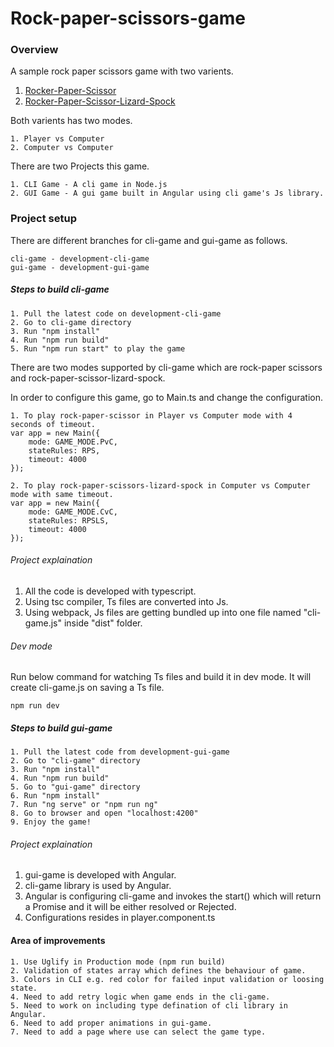 # Rock-paper-scissors-game

### Overview
A sample rock paper scissors game with two varients.

1. [Rocker-Paper-Scissor](https://en.wikipedia.org/wiki/Rock_paper_scissors)
2. [Rocker-Paper-Scissor-Lizard-Spock](https://bigbangtheory.fandom.com/wiki/Rock,_Paper,_Scissors,_Lizard,_Spock)


Both varients has two modes.
```
1. Player vs Computer
2. Computer vs Computer
```

There are two Projects this game.
```
1. CLI Game - A cli game in Node.js
2. GUI Game - A gui game built in Angular using cli game's Js library.
```


### Project setup
There are different branches for cli-game and gui-game as follows.
```
cli-game - development-cli-game
gui-game - development-gui-game
```

##### Steps to build cli-game
```
1. Pull the latest code on development-cli-game
2. Go to cli-game directory
3. Run "npm install"
4. Run "npm run build"
5. Run "npm run start" to play the game
```
There are two modes supported by cli-game which are rock-paper scissors and rock-paper-scissor-lizard-spock.

In order to configure this game, go to Main.ts and change the configuration.
```
1. To play rock-paper-scissor in Player vs Computer mode with 4 seconds of timeout.
var app = new Main({
    mode: GAME_MODE.PvC,
    stateRules: RPS,
    timeout: 4000
});

2. To play rock-paper-scissors-lizard-spock in Computer vs Computer mode with same timeout.
var app = new Main({
    mode: GAME_MODE.CvC,
    stateRules: RPSLS,
    timeout: 4000
});
```

###### Project explaination
1. All the code is developed with typescript.
2. Using tsc compiler, Ts files are converted into Js.
3. Using webpack, Js files are getting bundled up into one file named "cli-game.js" inside "dist" folder.

###### Dev mode
Run below command for watching Ts files and build it in dev mode. It will create cli-game.js on saving a Ts file.
```
npm run dev
```

##### Steps to build gui-game
```
1. Pull the latest code from development-gui-game
2. Go to "cli-game" directory
3. Run "npm install"
4. Run "npm run build"
5. Go to "gui-game" directory
6. Run "npm install"
7. Run "ng serve" or "npm run ng"
8. Go to browser and open "localhost:4200"
9. Enjoy the game!
```

###### Project explaination
1. gui-game is developed with Angular.
2. cli-game library is used by Angular.
3. Angular is configuring cli-game and invokes the start() which will return a Promise and it will be either resolved or Rejected.
4. Configurations resides in player.component.ts


#### Area of improvements
```
1. Use Uglify in Production mode (npm run build)
2. Validation of states array which defines the behaviour of game.
3. Colors in CLI e.g. red color for failed input validation or loosing state.
4. Need to add retry logic when game ends in the cli-game.
5. Need to work on including type defination of cli library in Angular.
6. Need to add proper animations in gui-game.
7. Need to add a page where use can select the game type.
```